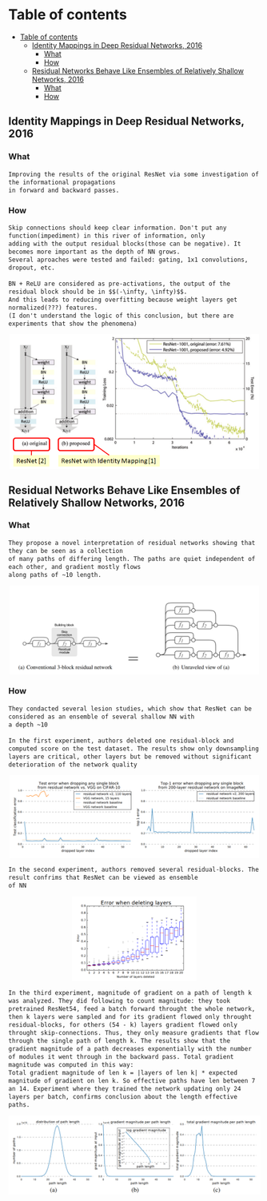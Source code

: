 # Table of contents
- [Table of contents](#table-of-contents)
  - [Identity Mappings in Deep Residual Networks, 2016 <a name="#https://arxiv.org/pdf/1603.05027.pdf"></a>](#identity-mappings-in-deep-residual-networks-2016-)
    - [What](#what)
    - [How](#how)
  - [Residual Networks Behave Like Ensembles of Relatively Shallow Networks, 2016 <a name="#https://arxiv.org/pdf/1605.06431.pdf"></a>](#residual-networks-behave-like-ensembles-of-relatively-shallow-networks-2016-)
    - [What](#what-1)
    - [How](#how-1)

## Identity Mappings in Deep Residual Networks, 2016 <a name="#https://arxiv.org/pdf/1603.05027.pdf"></a>

### What

    Improving the results of the original ResNet via some investigation of the informational propagations  
    in forward and backward passes.
### How

    Skip connections should keep clear information. Don't put any function(impediment) in this river of information, only  
    adding with the output residual blocks(those can be negative). It becomes more important as the depth of NN grows.  
    Several aproaches were tested and failed: gating, 1x1 convolutions, dropout, etc.
    
    BN + ReLU are considered as pre-activations, the output of the residual block should be in $$(-\infty, \infty)$$.  
    And this leads to reducing overfitting because weight layers get normalized(???) features.  
    (I don't understand the logic of this conclusion, but there are experiments that show the phenomena)


<p align="center">
  <img align="center" src="images/resnet_with_identity_mapping.png" width="500"/>
</p>

## Residual Networks Behave Like Ensembles of Relatively Shallow Networks, 2016 <a name="#https://arxiv.org/pdf/1605.06431.pdf"></a>

### What

    They propose a novel interpretation of residual networks showing that they can be seen as a collection  
    of many paths of differing length. The paths are quiet independent of each other, and gradient mostly flows  
    along paths of ~10 length.

<p align="center">
  <img align="center" src="images/unraveled_resnet.PNG" width="500"/>
</p>

### How

    They condacted several lesion studies, which show that ResNet can be considered as an ensemble of several shallow NN with  
    a depth ~10

    In the first experiment, authors deleted one residual-block and computed score on the test dataset. The results show only downsampling layers are critical, other layers but be removed without significant deterioration of the network quality

<p align="center">
  <img align="center" src="images/unraveled_exp1.PNG" width="500"/>
</p>

    In the second experiment, authors removed several residual-blocks. The result confrims that ResNet can be viewed as ensemble  
    of NN

<p align="center">
  <img align="center" src="images/unraveled_exp2.PNG" width="250"/>
</p>

    In the third experiment, magnitude of gradient on a path of length k was analyzed. They did following to count magnitude: they took pretrained ResNet54, feed a batch forward throught the whole network, then k layers were sampled and for its gradient flowed only throught residual-blocks, for others (54 - k) layers gradient flowed only throught skip-connections. Thus, they only measure gradients that flow through the single path of length k. The results show that the gradient magnitude of a path decreases exponentially with the number of modules it went through in the backward pass. Total gradient magnitude was computed in this way:  
    Total gradient magnitude of len k = |layers of len k| * expected magnitude of gradient on len k. So effective paths have len between 7 an 14. Experiment where they trained the network updating only 24 layers per batch, confirms conclusion about the length effective paths.

<p align="center">
  <img align="center" src="images/unraveled_exp3.PNG" width="550"/>
</p>




